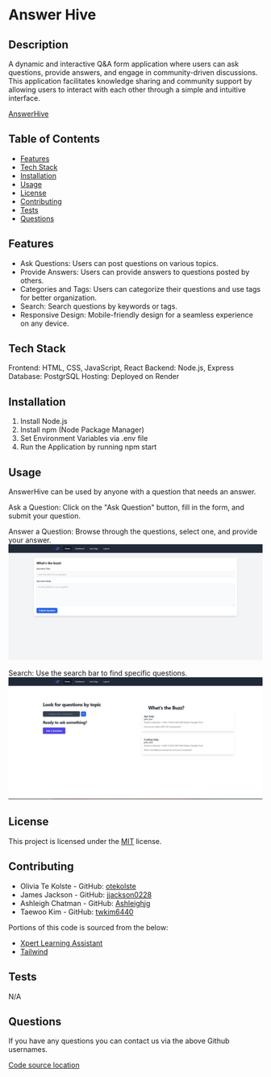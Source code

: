 # Answer Hive

## Description

A dynamic and interactive Q&A form application where users can ask questions, provide answers, and engage in community-driven discussions. This application facilitates knowledge sharing and community support by allowing users to interact with each other through a simple and intuitive interface.

[AnswerHive](https://answer-hive-1.onrender.com/)



## Table of Contents

- [Features](#features)
- [Tech Stack](#techstack)
- [Installation](#installation)
- [Usage](#usage)
- [License](#license)
- [Contributing](#contributing)
- [Tests](#tests)
- [Questions](#questions)



## Features

- Ask Questions: Users can post questions on various topics.
- Provide Answers: Users can provide answers to questions posted by others.
- Categories and Tags: Users can categorize their questions and use tags for better organization.
- Search: Search questions by keywords or tags.
- Responsive Design: Mobile-friendly design for a seamless experience on any device.

## Tech Stack

Frontend: HTML, CSS, JavaScript, React
Backend: Node.js, Express
Database: PostgrSQL
Hosting: Deployed on Render

## Installation

1. Install Node.js 
2. Install npm (Node Package Manager)
3. Set Environment Variables via .env file
4. Run the Application by running npm start

## Usage


AnswerHive can be used by anyone with a question that needs an answer. 

Ask a Question: Click on the "Ask Question" button, fill in the form, and submit your question.

Answer a Question: Browse through the questions, select one, and provide your answer.
![Shows New Questions Form](./pictures/question.JPG)

Search: Use the search bar to find specific questions.
![Shows search bar ](./pictures/search.JPG)


## License

This project is licensed under the [MIT](https://opensource.org/licenses/MIT) license.

## Contributing

- Olivia Te Kolste - GitHub: [otekolste](https://github.com/otekolste)
- James Jackson - GitHub: [jjackson0228](https://github.com/jjackson0228)
- Ashleigh Chatman - GitHub: [Ashleighjg](https://github.com/Ashleighjg)
- Taewoo Kim - GitHub: [twkim6440](https://github.com/twkim6440)

Portions of this code is sourced from the below:

- [Xpert Learning Assistant](https://bootcampspot.instructure.com/courses/6022/external_tools/313)
- [Tailwind](https://tailwindui.com/)


## Tests

N/A

## Questions

If you have any questions you can contact us via the above Github usernames.

[Code source location](https://github.com/otekolste/answer-hive)